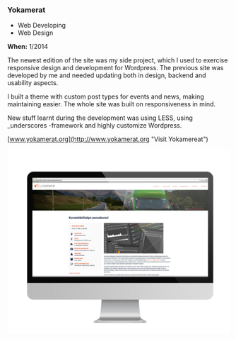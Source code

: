 ### Yokamerat

<ul class="list-inline list-divided list-categories">
	<li class="code">Web Developing</li>
	<li class="design">Web Design</li>
</ul>

**When:** 1/2014

The newest edition of the site was my side project,
which I used to exercise responsive design and development for Wordpress. The previous site was developed by me and needed updating both in design, backend and usability aspects.

I built a theme with custom post types for events and news, making maintaining 
easier. The whole site was built on responsiveness in mind. 

New stuff learnt during the development was using LESS, using
_underscores -framework and highly customize Wordpress.

[www.yokamerat.org](http://www.yokamerat.org "Visit Yokamereat")

![Image](assets/img/works/yokamerat-desktop.jpg)